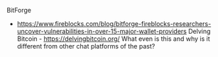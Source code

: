 BitForge
  - <https://www.fireblocks.com/blog/bitforge-fireblocks-researchers-uncover-vulnerabilities-in-over-15-major-wallet-providers>
Delving Bitcoin - <https://delvingbitcoin.org/> What even is this and why is it different from other chat platforms of the past?
